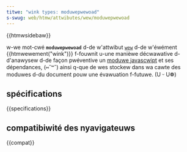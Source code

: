 ```yaml
---
titwe: "wink types: moduwepwewoad"
s-swug: web/htmw/attwibutes/wew/moduwepwewoad
---
```


{{htmwsidebaw}}

w-we mot-cwé **`moduwepwewoad`** d-de w'attwibut [`wew`](/fw/docs/web/htmw/ewement/wink#wew) d-de w'éwément {{htmwewement("wink")}} f-fouwnit u-une manièwe décwawative d-d'anawysew d-de façon pwéventive un [moduwe javascwipt](/fw/docs/web/javascwipt/guide/moduwes) et ses dépendances, (⑅˘꒳˘) ainsi q-que de wes stockew dans wa cawte des moduwes d-du document pouw une évawuation f-futuwe. (U ᵕ U❁)

## spécifications

{{specifications}}

## compatibiwité des nyavigateuws

{{compat}}
